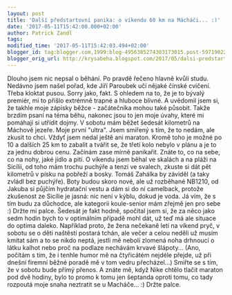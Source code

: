 ```yaml
---
layout: post
title: 'Další předstartovní panika: o víkendu 60 km na Mácháči... :)'
date: '2017-05-11T15:42:00.000+02:00'
author: Patrick Zandl
tags: 
modified_time: '2017-05-11T15:42:03.494+02:00'
blogger_id: tag:blogger.com,1999:blog-4956385274303173015.post-597190226288580687
blogger_orig_url: http://krysabeha.blogspot.com/2017/05/dalsi-predstartovni-panika-o-vikendu-60.html
---
```


Dlouho jsem nic nepsal o běhání. Po pravdě řečeno hlavně kvůli studu. Nedávno jsem našel pořad, kde Jiří Paroubek učí nějaké čínské cvičení. Třeba kloktat pusou. Sorry jako, fakt. S ohledem na to, že je to bývalý premiér, mi to přišlo extrémně trapné a hluboce blivné. A uvědomil jsem si, že takhle moje zápisky běžce - začátečníka mohou také působit. Takže brzdím psaní na téma běhu, nakonec jsou to jen moje úvahy, které mi pomáhají si utřídit dojmy.  V sobotu mám běžet šedesát kilometrů na Máchově jezeře. Moje první "ultra". Jsem smířený s tím, že to nedám, ale zkusit to chci. Vždyť jsem nedal ještě ani maraton. Kromě toho je možné po 10 a dalších 25 km to zabalit a tvářit se, že třetí kolo nebylo v plánu a je to za jednu dobrou cenu.  Začínám zase mírně panikařit. Znáte to, co na sebe, co na nohy, jaké jídlo a pití. O víkendu jsem běhal ve skalách a na pláži na Sicílii, od toho mám trochu puchýře a tenzi ve svalech, zkuste si dát pět kilometrů v písku na pobřeží a bosky. Tomáš Zahálka by záviděl (a taky zvládl bez puchýře).  Boty budou skoro nové, ale už rozběhané NB1210, od Jakuba si půjčím hydratační vestu a dám si do ní camelback, protože zkušenost ze Sicílie je jasná: nic není v kýblu, dokud je voda. Já vím, že s tím budu za důchodce, ale kategorii koule-senior mám zřejmě jen pro sebe :)  Držte mi palce. Šedesát je fakt hodně, spočítal jsem si, že za něco jako sedm hodin bych to v optimálním případě mohl dát, už teď má ale situace do optima daleko. Například proto, že žena nečekaně letí na víkend pryč, v sobotu se o děti naštěstí postará tchán, ale večer a celou neděli už musím kmitat sám a to se nikdo neptá, jestli mě nebolí zlomená noha drhnoucí o látku kalhot nebo proč na podlaze nechávám krvavé šlápoty... (Ano, počítám s tím, že i tenhle humor mě na čtyřicátém nejdéle přejde, už při dnešní firemní běžné poradě mě v tom vedru přecházel...)  Smiřte se s tím, že v sobotu bude přímý přenos. A znáte mě, když Nike chtělo tlačit maraton pod dvě hodiny, bylo to promo k tomu jen šeptanda oproti tomu, co tady rozpoutá moje snaha neztratit se u Macháče... :) Držte palce. 
